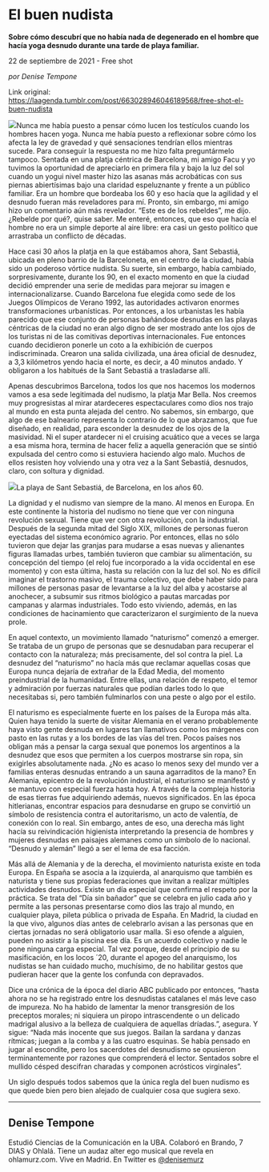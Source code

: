 # El buen nudista

**Sobre cómo descubrí que no había nada de degenerado en el hombre que hacía yoga desnudo durante una tarde de playa familiar.**

22 de septiembre de 2021 - Free shot

_por Denise Tempone_

Link original: https://laagenda.tumblr.com/post/663028946046189568/free-shot-el-buen-nudista

![](https://64.media.tumblr.com/9941e5122b23c77f76e2b54f45a244e6/0d032050302a7622-80/s500x750/8ae8ee713b0ec201143930911a931a2eec987c8a.jpg)Nunca me había
puesto a pensar cómo lucen los testículos cuando los hombres hacen yoga. Nunca
me había puesto a reflexionar sobre cómo los afecta la ley de gravedad y qué
sensaciones tendrían ellos mientras sucede. Para conseguir la respuesta no me
hizo falta preguntármelo tampoco. Sentada en una platja céntrica de Barcelona,
mi amigo Facu y yo tuvimos la oportunidad de apreciarlo en primera fila y bajo
la luz del sol cuando un yogui nivel master hizo las asanas más acrobáticas con
sus piernas abiertísimas bajo una claridad espeluznante y frente a un público
familiar. Era un hombre que bordeaba los 60 y eso hacía que la agilidad y el
desnudo fueran más reveladores para mí. Pronto, sin embargo, mi amigo hizo un
comentario aún más revelador. “Este es de los rebeldes”, me dijo.
¿Rebelde por qué?, quise saber. Me enteré, entonces, que eso que hacía el hombre
no era un simple deporte al aire libre: era casi un gesto político que
arrastraba un conflicto de décadas.

Hace casi 30 años
la platja en la que estábamos ahora, Sant Sebastiá, ubicada en pleno barrio de
la Barceloneta, en el centro de la ciudad, había sido un poderoso vórtice
nudista. Su suerte, sin embargo, había cambiado, sorpresivamente, durante los 90, en el exacto momento en que la ciudad decidió emprender una serie de
medidas para mejorar su imagen e internacionalizarse. Cuando Barcelona fue
elegida como sede de los
Juegos Olímpicos de Verano 1992, las autoridades activaron enormes
transformaciones urbanísticas. Por entonces, a los urbanistas les había
parecido que ese conjunto de personas bañándose desnudas en las playas
céntricas de la ciudad no eran algo digno de ser mostrado ante los ojos de los
turistas ni de las comitivas deportivas internacionales. Fue entonces cuando
decidieron ponerle un coto a la exhibición de cuerpos indiscriminada. Crearon
una salida civilizada, una área oficial de desnudez, a 3,3 kilómetros yendo
hacia el norte, es decir, a 40 minutos andado. Y obligaron a los habitués de la
Sant Sebastiá a trasladarse allí. 

Apenas descubrimos Barcelona, todos los que nos
hacemos los modernos vamos a esa sede
legitimada del nudismo, la platja Mar Bella. Nos creemos muy progresistas al
mirar atardeceres espectaculares como dios nos trajo al mundo en esta punta
alejada del centro. No sabemos, sin embargo, que algo de ese balneario
representa lo contrario de lo que abrazamos, que fue diseñado, en realidad,
para esconder la desnudez de los ojos de la masividad. Ni el super atardecer ni el cruising acuático
que a veces se larga a esa misma hora, termina de hacer feliz a aquella
generación que se sintió expulsada del centro como si estuviera haciendo algo
malo. Muchos de ellos resisten hoy volviendo una y otra vez a la Sant Sebastiá, desnudos, claro, con
soltura y dignidad. 

![](https://64.media.tumblr.com/3f15161f1e6583cf67d2d3276d8b7736/0d032050302a7622-4e/s500x750/c6d0543a4dbb456a1f2f6e00c32244639e3bfb2a.jpg)La playa de Sant Sebastiá, de Barcelona, en los años 60.


La dignidad y el nudismo van siempre de la mano. Al
menos en Europa. En este continente la historia del
nudismo no tiene que ver con ninguna revolución sexual. Tiene que ver con otra
revolución, con la industrial. Después de la segunda mitad del Siglo XIX,
millones de personas fueron eyectadas del sistema económico agrario. Por
entonces, ellas no sólo tuvieron que dejar las 
granjas para mudarse a esas nuevas y alienantes figuras llamadas urbes,
también tuvieron que cambiar su alimentación, su concepción del tiempo (el
reloj fue incorporado a la vida occidental en ese momento) y con esta última,
hasta su relación con la luz del sol. No es difícil imaginar el trastorno
masivo, el trauma colectivo,  que debe
haber sido para millones de personas pasar de levantarse a la luz del alba y
acostarse al anochecer, a subsumir sus ritmos biológico a pautas marcadas por
campanas y alarmas industriales. Todo esto viviendo, además, en las condiciones
de hacinamiento que caracterizaron el surgimiento de la nueva prole. 

En aquel contexto,
un movimiento llamado “naturismo” comenzó a emerger. Se trataba de un grupo de
personas que se desnudaban para 
recuperar el contacto con la naturaleza; más precisamente, del sol
contra la piel. La desnudez del “naturismo” no hacía más que reclamar aquellas
cosas que Europa nunca dejaría de extrañar de la Edad Media, del momento
preindustrial de la humanidad. Entre ellas, una relación de respeto, el temor y
admiración por fuerzas naturales que podían darles todo lo que necesitabas si,
pero también fulminarlos con una peste o algo por el estilo.   

El naturismo es
especialmente fuerte en los países de la Europa más alta. Quien haya tenido la
suerte de visitar Alemania en el verano probablemente haya visto gente desnuda
en lugares tan llamativos como los márgenes con pasto en las rutas y a los
bordes de las vías del tren. Pocos países nos obligan más a pensar la carga
sexual que ponemos los argentinos a la desnudez que esos que permiten a los
cuerpos mostrarse sin ropa, sin exigirles absolutamente nada. ¿No es acaso lo
menos sexy del mundo ver a familias enteras desnudas entrando a un sauna agarraditos de la
mano? En Alemania, epicentro de la revolución industrial,
el naturismo se manifestó y se mantuvo con especial fuerza hasta hoy.  A través de la compleja historia de esas
tierras fue adquiriendo además, nuevos significados. En las época hitlerianas,
encontrar espacios para desnudarse en grupo se convirtió un símbolo de
resistencia contra el autoritarismo, un acto de valentía, de conexión con lo real.
Sin embargo, antes de eso, una derecha más light hacía su reivindicación
higienista interpretando la presencia de hombres y mujeres desnudas en paisajes
alemanes como un símbolo de lo nacional. “Desnudo y alemán” llegó a ser el lema
de esa facción.

Más allá de Alemania
y de la derecha, el movimiento naturista existe en toda Europa. En España se
asocia a la izquierda, al anarquismo que también es naturista y tiene sus
propias federaciones que invitan a realizar múltiples actividades desnudos.
Existe un día especial que confirma el respeto por la práctica. Se trata del
“Día sin bañador” que se celebra en julio cada año y permite a las personas
presentarse como dios las trajo al mundo, en cualquier playa,  pileta pública o privada de España. En
Madrid, la ciudad en la que vivo, algunos días antes de celebrarlo avisan a las
personas que en ciertas jornadas no será obligatorio usar malla. Si eso ofende
a alguien, pueden no asistir a la piscina ese día. Es un acuerdo colectivo y
nadie le pone ninguna carga especial. Tal vez porque, desde el principio de su
masificación, en los locos ´20, durante el apogeo del anarquismo, los nudistas
se han cuidado mucho, muchísimo, de no habilitar gestos que pudieran hacer que
la gente los confunda con depravados. 

Dice una crónica de
la época del diario ABC publicado por entonces, “hasta ahora
no se ha registrado entre los desnudistas catalanes el más leve caso de
impureza. No ha habido de lamentar la menor transgresión de los preceptos
morales; ni siquiera un piropo intrascendente o un delicado madrigal alusivo a
la belleza de cualquiera de aquellas dríadas.”, asegura. Y sigue: “Nada más
inocente que sus juegos. Bailan la sardana y danzas rítmicas; juegan a la comba
y a las cuatro esquinas. Se había pensado en jugar al escondite, pero los
sacerdotes del desnudismo se opusieron terminantemente por razones que
comprenderá el lector. Sentados sobre el mullido césped descifran charadas y
componen acrósticos virginales”. 

Un siglo después todos sabemos que la
única regla del buen nudismo es que quede bien pero bien alejado de cualquier
cosa que sugiera sexo. 



---

Denise Tempone
--------------

 Estudió Ciencias de la Comunicación en la UBA. Colaboró en Brando, 7 DIAS y Ohlalá. Tiene un audaz alter ego musical que revela en ohlamurz.com. Vive en Madrid. En Twitter es [@denisemurz](https://twitter.com/denisemurz) 

